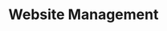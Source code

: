 ---
layout: components
title: Website Management
description: "Our team manages your digital marketing while you focus on your patients."
meta_image: /img/meta/website-management.jpg
gsap: true
custom_js: website-management
page_class: website-management
product: "website management"
permalink: "/products/website-management"
hs_form_id: "75c57a13-9090-4db1-acd0-be51d1a76f7e"
page_sections:
- component: hero-1
  component_css: hero
  class: website-management-hero
  headline: "Modern Website, Modern Approach"
  text: "Our team manages your digital marketing while you focus on your patients."
  btn:
  img: "/img/products/website-management/hero-img.svg"
- component: feature-1
  component_css: feature
  headline: "Easily Make Updates in real-time"
  class: website-management__feature--1
  text: "On-Page Editing gives you 100% access to your content and the ability to make real-time edits to your website without any delays. See exactly what those changes would look like before publishing live. Don't have time to make these updates? No worries, our fanatical support team is available to make unlimited site updates on your behalf."
  btn: 
  img: "/img/products/website-management/on-page-edit.png"
  img_alignment: "Left"
- component: image-group
  component_css: image-group
  class: website-management__image-group--1
  headline: "Modern Designs for the Modern Practice"
  text: "Our industry expert design team specializes in building stunning custom healthcare websites that fit your brand and looks great on any device. Each beautifully designed medical website is optimized for search performance and converting visitors into patients."
  btn:
  - btn-link: "#"
    btn-label: "Learn More"
  items:
  - class: image-group__image--1
    src: /img/products/website-management/tru-derm.png
    alt-text: "Tru-Derm Med Spa"
  - class: image-group__image--2
    src: /img/products/website-management/vip.png
    alt-text: "VIP Plastic Surgery"
  - class: image-group__image--3
    src: /img/products/website-management/smiles-new-york.png
    alt-text: "Smiles New York"
  - class: image-group__image--4
    src: /img/products/website-management/jamie-schwartz.png
    alt-text: "Jamie Schwartz, MD"
- component: callout-headline
  component_css: callout-headline
  class: callout-headline__website-management
  headline: "A stat here about medical websites."
- component: feature-1
  component_css: feature
  headline: "Elevate your brand with unlimited pages"
  class: website-management__feature--2
  text: "How many pages does your website have? Our medical websites are built with an unlimited number of pages that allow you to elevate your brand in local search results. Grow your medical practice as fast as you want!"
  btn:
  - btn-link: "#"
    btn-label: Learn More
  img: "/img/products/website-management/unlimited-pages.png"
  img_alignment: "Left"
- component: feature-1
  component_css: feature
  headline: "Protect your patient information with a HIPAA secure medical website"
  class: website-management__feature--3
  text: "Every aspect of our website marketing platform - where we host your site, how you add content, the forms your patients fill in with personal information - are all 100% HIPAA compliant."
  btn:
  - btn-link: "#"
    btn-label: Learn More
  img: "/img/products/website-management/hipaa-secure.png"
  img_alignment: "Right"
- component: callout
  component_css: callout
  class: callout__websites
  headline: "Is your website HIPAA secure?"
  text: "Find out if your website is at risk of leaking your patients' private health information (PHI)."
  subscription: 
  - hs_form_id: "06f56631-a445-49da-89a7-b852166248b1"
- component: text-component
  component_css: text-component
  headline:
  - headline: "As technology changes, so does your website."
  text: "Our website marketing platform is constantly upgrading to improve overall performance and keep up with how today’s patients shop online in this rapidly changing environment. With unlimited technology upgrades, you never have to worry if your website is up to date."
  btn:
  - btn-link: "#"
    btn-label: "Learn More" 
---